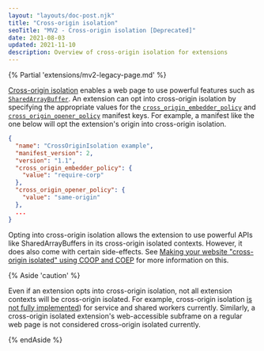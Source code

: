 ```yaml
---
layout: "layouts/doc-post.njk"
title: "Cross-origin isolation"
seoTitle: "MV2 - Cross-origin isolation [Deprecated]"
date: 2021-08-03
updated: 2021-11-10
description: Overview of cross-origin isolation for extensions
---
```


{% Partial 'extensions/mv2-legacy-page.md' %}

[Cross-origin isolation][web-coi-guide] enables a web page to use powerful features such as
[`SharedArrayBuffer`][mdn-sharedarraybuffer]. An extension can opt into cross-origin isolation by
specifying the appropriate values for the [`cross_origin_embedder_policy`][doc-coep] and
[`cross_origin_opener_policy`][doc-coop] manifest keys. For example, a manifest like the one below
will opt the extension's origin into cross-origin isolation.

```json
{
  "name": "CrossOriginIsolation example",
  "manifest_version": 2,
  "version": "1.1",
  "cross_origin_embedder_policy": {
    "value": "require-corp"
  },
  "cross_origin_opener_policy": {
    "value": "same-origin"
  },
  ...
}
```

Opting into cross-origin isolation allows the extension to use powerful APIs like SharedArrayBuffers
in its cross-origin isolated contexts. However, it does also come with certain side-effects. See
[Making your website "cross-origin isolated" using COOP and COEP](https://web.dev/coop-coep/) for
more information on this.

{% Aside 'caution' %}

Even if an extension opts into cross-origin isolation, not all extension contexts will be
cross-origin isolated. For example, cross-origin isolation [is not fully implemented][crbug-issue])
for service and shared workers currently. Similarly, a cross-origin isolated extension's
web-accessible subframe on a regular web page is not considered cross-origin isolated currently.

{% endAside %}

[crbug-issue]: https://bugs.chromium.org/p/chromium/issues/detail?id=1131404
[doc-coep]: /docs/extensions/mv2/manifest/cross_origin_embedder_policy
[doc-coop]: /docs/extensions/mv2/manifest/cross_origin_opener_policy
[mdn-sharedarraybuffer]: https://developer.mozilla.org/docs/Web/JavaScript/Reference/Global_Objects/SharedArrayBuffer
[web-coi-guide]: https://web.dev/cross-origin-isolation-guide/
